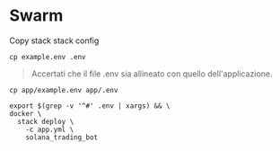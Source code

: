 # Swarm

Copy stack stack config

```shell
cp example.env .env
```

> Accertati che il file .env sia allineato con quello dell'applicazione. 


```shell
cp app/example.env app/.env
```

```shell
export $(grep -v '^#' .env | xargs) && \
docker \
  stack deploy \
    -c app.yml \
    solana_trading_bot
```
